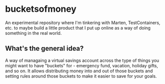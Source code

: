 # bucketsofmoney
 
An experimental repository where I'm tinkering with Marten, TestContainers, etc. to maybe build a little product that I put up online as a way of doing something in the real world.

## What's the general idea?

A way of managaing a virtual savings account across the type of things you might want to have "buckets" for - emergency fund, vacation, holiday gifts, and so on. It allows distributing money into and out of those buckets and setting rules around those buckets to make it easier to save for your goals.
